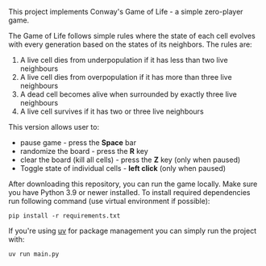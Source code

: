This project implements Conway's Game of Life - a simple zero-player game.

The Game of Life follows simple rules where the state of each cell evolves with every generation based on the states of its neighbors. The rules are:
1. A live cell dies from underpopulation if it has less than two live neighbours
2. A live cell dies from overpopulation if it has more than three live neighbours
3. A dead cell becomes alive when surrounded by exactly three live neighbours
4. A live cell survives if it has two or three live neighbours

This version allows user to:
- pause game - press the **Space** bar
- randomize the board - press the **R** key
- clear the board (kill all cells) - press the **Z** key (only when paused)
- Toggle state of individual cells - **left click** (only when paused)

After downloading this repository, you can run the game locally. Make sure you have Python 3.9 or newer installed.
To install required dependencies run following command (use virtual environment if possible):

`pip install -r requirements.txt` 

If you're using [uv](https://github.com/astral-sh/uv) for package management you can simply run the project with: 

`uv run main.py`
